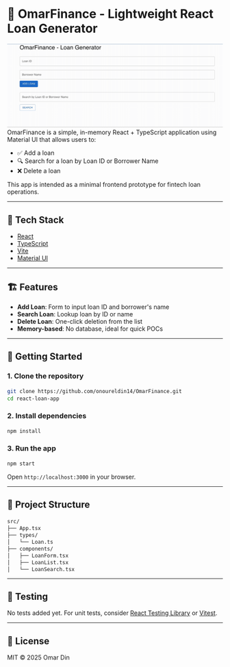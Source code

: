 # 💸 OmarFinance - Lightweight React Loan Generator

![Omar Finance Demo](../assets/react-app.gif)
OmarFinance is a simple, in-memory React + TypeScript application using Material UI that allows users to:

- ✅ Add a loan
- 🔍 Search for a loan by Loan ID or Borrower Name
- ❌ Delete a loan

This app is intended as a minimal frontend prototype for fintech loan operations.

---

## 🧱 Tech Stack

- [React](https://reactjs.org/)
- [TypeScript](https://www.typescriptlang.org/)
- [Vite](https://vitejs.dev/)
- [Material UI](https://mui.com/)

---

## 🏗 Features

- **Add Loan**: Form to input loan ID and borrower's name
- **Search Loan**: Lookup loan by ID or name
- **Delete Loan**: One-click deletion from the list
- **Memory-based**: No database, ideal for quick POCs

---

## 🚀 Getting Started

### 1. Clone the repository

```bash
git clone https://github.com/onoureldin14/OmarFinance.git
cd react-loan-app
```

### 2. Install dependencies

```bash
npm install
```

### 3. Run the app

```bash
npm start
```

Open `http://localhost:3000` in your browser.

---

## 📂 Project Structure

```
src/
├── App.tsx
├── types/
│   └── Loan.ts
├── components/
│   ├── LoanForm.tsx
│   ├── LoanList.tsx
│   └── LoanSearch.tsx
```

---

## 🧪 Testing

No tests added yet. For unit tests, consider [React Testing Library](https://testing-library.com/docs/react-testing-library/intro/) or [Vitest](https://vitest.dev/).

---

## 📄 License

MIT © 2025 Omar Din